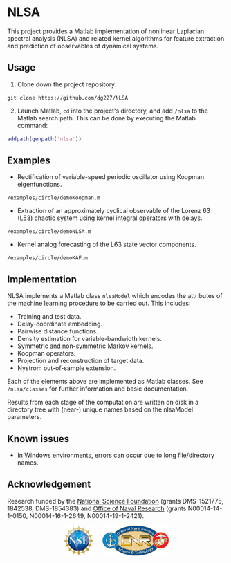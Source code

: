 # NLSA

This project provides a Matlab implementation of nonlinear Laplacian spectral analysis (NLSA) and related kernel algorithms for feature extraction and prediction of observables of dynamical systems. 

## Usage

1. Clone down the project repository:
```shell
git clone https://github.com/dg227/NLSA
```
2. Launch Matlab, `cd` into the project's directory, and add `/nlsa` to the Matlab search path. This can be done by executing the Matlab command:
```matlab
addpath(genpath('nlsa'))
``` 
## Examples

- Rectification of variable-speed periodic oscillator using Koopman eigenfunctions. 
```shell
/examples/circle/demoKoopman.m
``` 
- Extraction of an approximately cyclical observable of the Lorenz 63 (L53) chaotic system using kernel integral operators with delays.
```shell
/examples/circle/demoNLSA.m
``` 
- Kernel analog forecasting of the L63 state vector components.
```shell
/examples/circle/demoKAF.m
``` 
## Implementation

NLSA implements a Matlab class ``nlsaModel`` which encodes the attributes of the machine learning procedure to be carried out. This includes:
- Training and test data.
- Delay-coordinate embedding.
- Pairwise distance functions.
- Density estimation for variable-bandwidth kernels.
- Symmetric and non-symmetric Markov kernels.
- Koopman operators.
- Projection and reconstruction of target data.   
- Nystrom out-of-sample extension.

Each of the elements above are implemented as Matlab classes. See ``/nlsa/classes`` for further information and basic documentation.

Results from each stage of the computation are written on disk in a directory tree with (near-) unique names based on the nlsaModel parameters. 

## Known issues
-  In Windows environments, errors can occur due to long file/directory names. 

## Acknowledgement 

Research funded by the [National Science Foundation](https://nsf.gov) (grants DMS-1521775, 1842538, DMS-1854383) and [Office of Naval Research](https://onr.navy.mil) (grants N00014-14-1-0150, N00014-16-1-2649, N00014-19-1-2421).

<div align="center"><img src="pages/img/logoNSF.jpg" alt="NSF logo" height="70" hspace="10"><img src="pages/img/logoONR.png" alt="ONR logo" height="70" hspace="10"></div>
